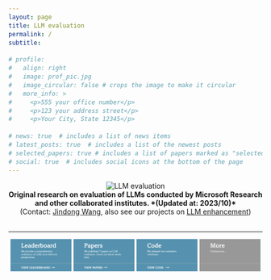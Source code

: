 ```yaml
---
layout: page
title: LLM evaluation
permalink: /
subtitle: 

# profile:
#   align: right
#   image: prof_pic.jpg
#   image_circular: false # crops the image to make it circular
#   more_info: >
#     <p>555 your office number</p>
#     <p>123 your address street</p>
#     <p>Your City, State 12345</p>

# news: true  # includes a list of news items
# latest_posts: true  # includes a list of the newest posts
# selected_papers: true # includes a list of papers marked as "selected={true}"
# social: true  # includes social icons at the bottom of the page
---
```




<div align="center">
  <img src="https://github.com/MLGroupJLU/LLM-eval-survey/blob/main/imgs/logo-llmeval.png?raw=true" alt="LLM evaluation" width="500"><br>
  <strong>
    Original research on evaluation of LLMs conducted by Microsoft Research and other collaborated institutes. *(Updated at: 2023/10)*
  </strong><br>
  (Contact: <a href="https://jd92.wang/">Jindong Wang</a>, also see our projects on <a href="https://llm-enhance.github.io/">LLM enhancement</a>)
</div>
<br>

<!-- 
<table style="border-collapse: collapse;">
  <tr>
    <td align="center">
      <a href="https://llm-eval.github.io/advprompt/">
        <src="../assets/img/dyval.jpg" alt="Image 1">
      </a >
    </td>
    <td align="center">
      <a href="https://llm-eval.github.io/papers/">
        <src="../assets/img/dyval.jpg" alt="Image 2">
      </a >
    </td>
    <td align="center">
      <a href="https://llm-eval.github.io/code/">
        <src="../assets/img/dyval.jpg" alt="Image 3">
      </a >
    </td>
    <td align="center">
      <a href="https://llm-eval.github.io">
        <src="../assets/img/dyval.jpg" alt="Image 4">
      </a >
    </td>
  </tr>
</table> -->

---

<p align="center">
  <img alt="Light" src="../assets/img/button_leaderboard.png" width="24%">
<!-- &nbsp; &nbsp; &nbsp; &nbsp; -->
  <img alt="Dark" src="../assets/img/button_paper.png" width="24%">
<!-- &nbsp; &nbsp; &nbsp; &nbsp;  -->
  <img alt="Dark" src="../assets/img/button_code.png" width="24%">
<!-- &nbsp; &nbsp; &nbsp; &nbsp; -->
  <img alt="Dark" src="../assets/img/button_more.png" width="24%">
</p>



<!-- <p align="center">
<img src="../assets/img/framework.png" style="width: 60%;"/>
</p> -->